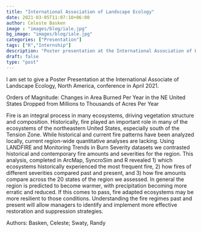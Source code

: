 ```yaml
---
title: "International Association of Landscape Ecology"
date: 2021-03-05T11:07:10+06:00
author: Celeste Basken
image : "images/blog/iale.jpg"
bg_image: "images/blog/iale.jpg"
categories: ["Presentation"]
tags: ["R","Internship"]
description: "Poster presentation at the International Association of Landscape Ecology"
draft: false
type: "post"
---
```


I am set to give a Poster Presentation at the International Associate of Landscape Ecology, North America, conference in April 2021. 

Orders of Magnitude: Changes in Area Burned Per Year in the NE United States Dropped from Millions to Thousands of Acres Per Year

Fire is an integral process in many ecosystems, driving vegetation structure and composition.   Historically, fire played an important role in many of the ecosystems of the northeastern United States, especially south of the Tension Zone. While historical and current fire patterns have been analyzed locally, current region-wide quantitative analyses are lacking. Using LANDFIRE and Monitoring Trends in Burn Severity datasets we contrasted historical and contemporary fire amounts and severities for the region. This analysis, completed in ArcMap, SyncroSim and R revealed 1) which ecosystems historically experienced the most frequent fire, 2) how fires of different severities compared past and present, and 3) how fire amounts compare across the 20 states of the region we assessed. In general the region is predicted to become warmer, with precipitation becoming more erratic and reduced. If this comes to pass, fire adapted ecosystems may be more resilient to those conditions. Understanding the fire regimes past and present will allow managers to identify and implement more effective restoration and suppression strategies.   

Authors: Basken, Celeste; Swaty, Randy